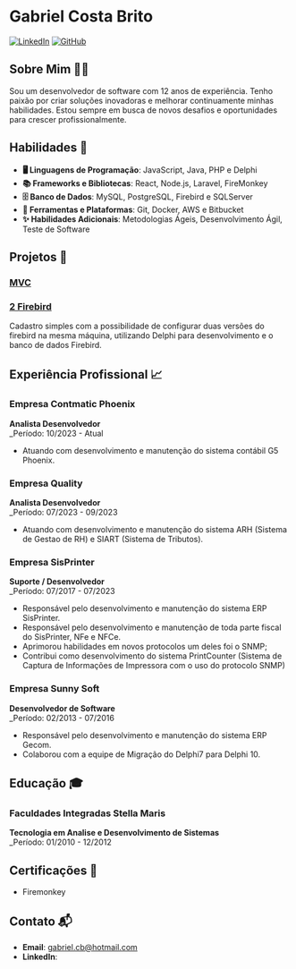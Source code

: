 # Gabriel Costa Brito

[![LinkedIn](https://img.shields.io/badge/LinkedIn-Perfil-blue)](https://www.linkedin.com/in/seu-perfil/)
[![GitHub](https://img.shields.io/badge/GitHub-Perfil-black)](https://github.com/Gabrielcb08)

## Sobre Mim 👨‍💻

Sou um desenvolvedor de software com 12 anos de experiência. Tenho paixão por criar soluções inovadoras e melhorar continuamente minhas habilidades. Estou sempre em busca de novos desafios e oportunidades para crescer profissionalmente.

## Habilidades 🚀

- **🖥️ Linguagens de Programação**: JavaScript, Java, PHP e Delphi
- **📚 Frameworks e Bibliotecas**: React, Node.js, Laravel, FireMonkey
- **🗄️ Banco de Dados**: MySQL, PostgreSQL, Firebird e SQLServer
- **🔧 Ferramentas e Plataformas**: Git, Docker, AWS e Bitbucket
- **✨ Habilidades Adicionais**: Metodologias Ágeis, Desenvolvimento Ágil, Teste de Software

## Projetos 💼

### [MVC](https://github.com/Gabrielcb08/MVC-Menus)

### [2 Firebird](https://github.com/Gabrielcb08/Cadastro-Config2Firebird)
Cadastro simples com a possibilidade de configurar duas versões do firebird na mesma máquina, utilizando Delphi para desenvolvimento e o banco de dados Firebird.


## Experiência Profissional 📈

### Empresa Contmatic Phoenix
**Analista Desenvolvedor**  
_Período: 10/2023 - Atual

- Atuando com desenvolvimento e manutenção do sistema contábil G5 Phoenix.

### Empresa Quality
**Analista Desenvolvedor**  
_Período: 07/2023 - 09/2023

- Atuando com desenvolvimento e manutenção do sistema ARH (Sistema de Gestao de RH) e SIART (Sistema de Tributos).

### Empresa SisPrinter
**Suporte / Desenvolvedor**  
_Período: 07/2017 - 07/2023

- Responsável pelo desenvolvimento e manutenção do sistema ERP SisPrinter.
- Responsável pelo desenvolvimento e manutenção de toda parte fiscal do SisPrinter, NFe e NFCe.
- Aprimorou habilidades em novos protocolos um deles foi o SNMP;
- Contribui como desenvolvimento do sistema PrintCounter (Sistema de Captura de Informações de Impressora com o uso do protocolo SNMP)

### Empresa Sunny Soft
**Desenvolvedor de Software**  
_Período: 02/2013 - 07/2016

- Responsável pelo desenvolvimento e manutenção do sistema ERP Gecom.
- Colaborou com a equipe de Migração do Delphi7 para Delphi 10.

## Educação 🎓

### Faculdades Integradas Stella Maris
**Tecnologia em Analise e Desenvolvimento de Sistemas**  
_Período: 01/2010 - 12/2012

## Certificações 📜

- Firemonkey


## Contato 📬

- **Email**: gabriel.cb@hotmail.com
- **LinkedIn**: 

